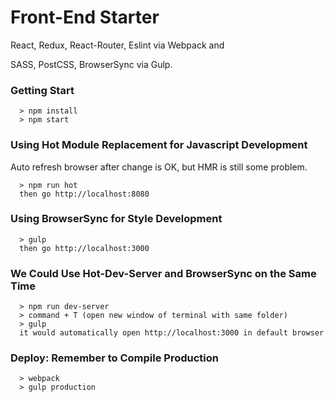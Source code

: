# Front-End Starter

React, Redux, React-Router, Eslint via Webpack and

SASS, PostCSS, BrowserSync via Gulp.

### Getting Start ###
```
  > npm install
  > npm start
```

### Using Hot Module Replacement for Javascript Development ###
Auto refresh browser after change is OK, but HMR is still some problem.
```
  > npm run hot
  then go http://localhost:8080
```

### Using BrowserSync for Style Development ###
```
  > gulp
  then go http://localhost:3000
```

### We Could Use Hot-Dev-Server and BrowserSync on the Same Time ###
```
  > npm run dev-server
  > command + T (open new window of terminal with same folder)
  > gulp
  it would automatically open http://localhost:3000 in default browser
```

### Deploy: Remember to Compile Production ###
```
  > webpack
  > gulp production
```

